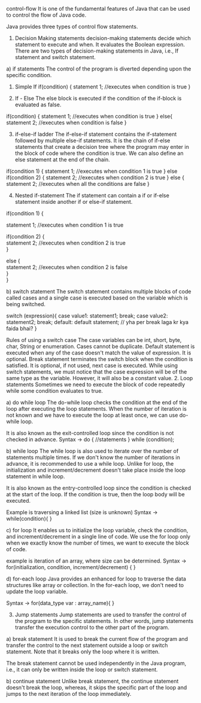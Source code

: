 control-flow
It is one of the fundamental features of Java that can be used to control the flow of Java code.

Java provides three types of control flow statements.

1. Decision Making statements
   decision-making statements decide which statement to execute and when. It evaluates the Boolean expression. There are two types of decision-making statements in Java, i.e., If statement and switch statement.

a) if statements
The control of the program is diverted depending upon the specific condition.

1. Simple If
   if(condition) {
   statement 1; //executes when condition is true
   }

2. If - Else
   The else block is executed if the condition of the if-block is evaluated as false.

if(condition) {
statement 1; //executes when condition is true
}
else{
statement 2; //executes when condition is false
}

3. if-else-if ladder
   The if-else-if statement contains the if-statement followed by multiple else-if statements. It is the chain of if-else statements that create a decision tree where the program may enter in the block of code where the condition is true. We can also define an else statement at the end of the chain.

if(condition 1) {
statement 1; //executes when condition 1 is true
}
else if(condition 2) {
statement 2; //executes when condition 2 is true
}
else {
statement 2; //executes when all the conditions are false
}

4. Nested if-statement
   The if statement can contain a if or if-else statement inside another if or else-if statement.

if(condition 1) {

statement 1; //executes when condition 1 is true

if(condition 2)
{  
 statement 2; //executes when condition 2 is true  
}

else
{  
 statement 2; //executes when condition 2 is false  
}  
}

b) switch statement
The switch statement contains multiple blocks of code called cases and a single case is executed based on the variable which is being switched.

switch (expression){
case value1:
statement1;
break;
case value2:
statement2;
break;
default:
default statement; // yha per break laga kr kya faida bhai?
}

Rules of using a switch case
The case variables can be int, short, byte, char, String or enumeration.
Cases cannot be duplicate.
Default statement is executed when any of the case doesn't match the value of expression. It is optional.
Break statement terminates the switch block when the condition is satisfied. It is optional, if not used, next case is executed.
While using switch statements, we must notice that the case expression will be of the same type as the variable. However, it will also be a constant value. 2. Loop statements
Sometimes we need to execute the block of code repeatedly while some condition evaluates to true.

a) do while loop
The do-while loop checks the condition at the end of the loop after executing the loop statements. When the number of iteration is not known and we have to execute the loop at least once, we can use do-while loop.

It is also known as the exit-controlled loop since the condition is not checked in advance. Syntax -> do
{
//statements
} while (condition);

b) while loop
The while loop is also used to iterate over the number of statements multiple times. If we don't know the number of iterations in advance, it is recommended to use a while loop. Unlike for loop, the initialization and increment/decrement doesn't take place inside the loop statement in while loop.

It is also known as the entry-controlled loop since the condition is checked at the start of the loop. If the condition is true, then the loop body will be executed.

Example is traversing a linked list (size is unknown) Syntax -> while(condition){
}

c) for loop
It enables us to initialize the loop variable, check the condition, and increment/decrement in a single line of code. We use the for loop only when we exactly know the number of times, we want to execute the block of code.

example is iteration of an array, where size can be determined. Syntax -> for(initialization, condition, increment/decrement) {
}

d) for-each loop
Java provides an enhanced for loop to traverse the data structures like array or collection. In the for-each loop, we don't need to update the loop variable.

Syntax -> for(data_type var : array_name){
}

3. Jump statements
   Jump statements are used to transfer the control of the program to the specific statements. In other words, jump statements transfer the execution control to the other part of the program.

a) break statement
It is used to break the current flow of the program and transfer the control to the next statement outside a loop or switch statement. Note that it breaks only the loop where it is written.

The break statement cannot be used independently in the Java program, i.e., it can only be written inside the loop or switch statement.

b) continue statement
Unlike break statement, the continue statement doesn't break the loop, whereas, it skips the specific part of the loop and jumps to the next iteration of the loop immediately.
